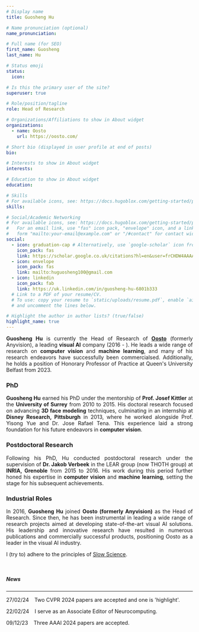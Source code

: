 ```yaml
---
# Display name
title: Guosheng Hu

# Name pronunciation (optional)
name_pronunciation: 

# Full name (for SEO)
first_name: Guosheng
last_name: Hu

# Status emoji
status:
  icon: 

# Is this the primary user of the site?
superuser: true

# Role/position/tagline
role: Head of Research

# Organizations/Affiliations to show in About widget
organizations:
  - name: Oosto
    url: https://oosto.com/

# Short bio (displayed in user profile at end of posts)
bio: 

# Interests to show in About widget
interests:

# Education to show in About widget
education:

# Skills
# For available icons, see: https://docs.hugoblox.com/getting-started/page-builder/#icons
skills:

# Social/Academic Networking
# For available icons, see: https://docs.hugoblox.com/getting-started/page-builder/#icons
#   For an email link, use "fas" icon pack, "envelope" icon, and a link in the
#   form "mailto:your-email@example.com" or "/#contact" for contact widget.
social:
  - icon: graduation-cap # Alternatively, use `google-scholar` icon from `ai` icon pack
    icon_pack: fas
    link: https://scholar.google.co.uk/citations?hl=en&user=frCHDW4AAAAJ&view_op=list_works
  - icon: envelope
    icon_pack: fas
    link: mailto:huguosheng100@gmail.com
  - icon: linkedin
    icon_pack: fab
    link: https://uk.linkedin.com/in/guosheng-hu-6801b333
  # Link to a PDF of your resume/CV.
  # To use: copy your resume to `static/uploads/resume.pdf`, enable `ai` icons in `params.yaml`,
  # and uncomment the lines below.

# Highlight the author in author lists? (true/false)
highlight_name: true
---
```

<!-- {style="text-align: justify;"} -->
<div align="justify">


**Guosheng Hu** is currently the Head of Research of [**Oosto**](https://oosto.com/) (formerly Anyvision), a leading **visual AI** company (2016 - ). He leads a wide range of research  on **computer vision** and **machine learning**, and many of his research endeavors have successfully been commercialsed. Additionally, he holds a  position of Honorary Professor of Practice at Queen's University Belfast from 2023. 

### PhD

**Guosheng Hu** earned his PhD under the mentorship of **Prof. Josef Kittler** at the **University of Surrey** from 2010 to 2015. His doctoral research focused on advancing **3D face modeling** techniques, culminating in an internship at **Disney Research, Pittsburgh** in 2013, where he worked alongside Prof. Yisong Yue and Dr. Jose Rafael Tena. This experience laid a strong foundation for his future endeavors in **computer vision**.

### Postdoctoral Research

Following his PhD, Hu conducted postdoctoral research under the supervision of **Dr. Jakob Verbeek** in the LEAR group (now THOTH group) at **INRIA, Grenoble** from 2015 to 2016. His work during this period further honed his expertise in **computer vision** and **machine learning**, setting the stage for his subsequent achievements.

### Industrial Roles

In 2016, **Guosheng Hu** joined **Oosto (formerly Anyvision)** as the Head of Research. Since then, he has been instrumental in leading a wide range of research projects aimed at developing state-of-the-art visual AI solutions. His leadership and innovative research have resulted in numerous publications and commercially successful products, positioning Oosto as a leader in the visual AI industry.


I (try to) adhere to the principles of [Slow Science](http://slow-science.org/).


&nbsp;


##### News
---


27/02/24 &ensp; Two CVPR 2024 papers are accepted and one is 'highlight'.

22/02/24 &ensp; I serve as an Associate Editor of Neurocomputing.

09/12/23 &ensp; Three AAAI 2024 papers are accepted.

</div>
